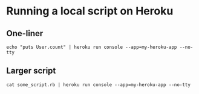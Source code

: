 # Running a local script on Heroku

## One-liner

```
echo "puts User.count" | heroku run console --app=my-heroku-app --no-tty
```

## Larger script

```
cat some_script.rb | heroku run console --app=my-heroku-app --no-tty
```
